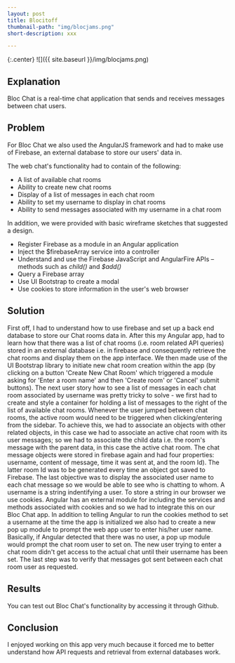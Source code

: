 ```yaml
---
layout: post
title: Blocitoff
thumbnail-path: "img/blocjams.png"
short-description: xxx

---
```


{:.center}
![]({{ site.baseurl }}/img/blocjams.png)

## Explanation

Bloc Chat is a real-time chat application that sends and receives messages between chat users.

## Problem

For Bloc Chat we also used the AngularJS framework and had to make use of Firebase, an external database to store our users' data in. 

The web chat's functionality had to contain of the following:
*  A list of available chat rooms
*  Ability to create new chat rooms
*  Display of a list of messages in each chat room
*  Ability to set my username to display in chat rooms
*  Ability to send messages associated with my username in a chat room

In addition, we were provided with basic wireframe sketches that suggested a design.

* Register Firebase as a module in an Angular application
* Inject the $firebaseArray service into a controller
* Understand and use the Firebase JavaScript and AngularFire APIs – methods such as *child()* and *$add()*
* Query a Firebase array
* Use UI Bootstrap to create a modal
* Use cookies to store information in the user's web browser

## Solution

First off, I had to understand how to use firebase and set up a back end database to store our Chat rooms data in. After this my Angular app, had to learn how that there was a list of chat rooms (i.e. room related API queries) stored in an external database i.e. in firebase and consequently retrieve the chat rooms and display them on the app interface. We then made use of the UI Bootstrap library to initiate new chat room creation within the app (by clicking on a button 'Create New Chat Room' which triggered a module asking for 'Enter a room name' and then 'Create room' or 'Cancel' submit buttons). The next user story how to see a list of messages in each chat room associated by username was pretty tricky to solve - we first had to create and style a container for holding a list of messages to the right of the list of available chat rooms. Whenever the user jumped between chat rooms, the active room would need to be triggered when clicking/entering from the sidebar. To achieve this, we had to associate an objects with other related objects, in this case we had to associate an active chat room with its user messages; so we had to associate the child data i.e. the room's message with the parent data, in this case the active chat room. The chat message objects were stored in firebase again and had four properties: username, content of message, time it was sent at, and the room Id). The latter room Id was to be generated every time an object got saved to Firebase. The last objective was to display the associated user name to each chat message so we would be able to see who is chatting to whom. A username is a string indentifying a user. To store a string in our browser we use cookies. Angular has an external module for including the services and methods associated with cookies and so we had to integrate this on our Bloc Chat app. In addition to telling Angular to run the cookies method to set a username at the time the app is initialized we also had to create a new pop up module to prompt the web app user to enter his/her user name. Basically, if Angular detected that there was no user, a pop up module would prompt the chat room user to set on. The new user trying to enter a chat room didn't get access to the actual chat until their username has been set. The last step was to verify that messages got sent between each chat room user as requested.

## Results

You can test out Bloc Chat's functionality by accessing it through Github.

## Conclusion

I enjoyed working on this app very much because it forced me to better understand how API requests and retrieval from external databases work. 